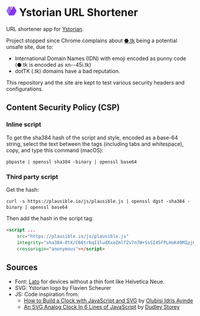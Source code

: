 # <img src="public/ystorian.svg" style="height:1em;"> Ystorian URL Shortener

URL shortener app for [Ystorian](https://www.ystorian.com).

Project stopped since Chrome complains about [⬣.tk](https://⬣.tk) being a potential unsafe site, due to:
* International Domain Names (IDN) with emoji encoded as punny code (⬣.tk is encoded as xn--45i.tk)
* dotTK (.tk) domains have a bad reputation.

This repository and the site are kept to test various security headers and configurations.


## Content Security Policy (CSP)
### Inline script
To get the sha384 hash of the script and style, encoded as a base-64 string, select the text between the tags (including tabs and whitespace), copy, and type this command (macOS):

```shell
pbpaste | openssl sha384 -binary | openssl base64
```

### Third party script
Get the hash:
```shell
curl -s https://plausible.io/js/plausible.js | openssl dgst -sha384 -binary | openssl base64
```

Then add the hash in the script tag:
```html
<script ...
	src="https://plausible.io/js/plausible.js"
	integrity="sha384-0tX/C66trbqI1ludXxeZmlfZv7n7W+SsSI45FPLHoK49MIpj6t7dyZ7CalV7x2pk"
	crossorigin="anonymous"></script>
```


## Sources
* Font: [Lato](https://www.latofonts.com/lato-free-fonts/) for devices without a thin font like Helvetica Neue.
* SVG: Ystorian logo by Flavien Scheurer
* JS: Code inspiration from:
  * [How to Build a Clock with JavaScript and SVG](https://www.section.io/engineering-education/how-to-build-a-clock-with-javascript-and-svg/) by [Olubisi Idris Ayinde](https://github.com/Olanetsoft)
  * [An SVG Analog Clock In 6 Lines of JavaScript](http://thenewcode.com/943/An-SVG-Analog-Clock-In-6-Lines-of-JavaScript) by [Dudley Storey](https://twitter.com/dudleystorey)
